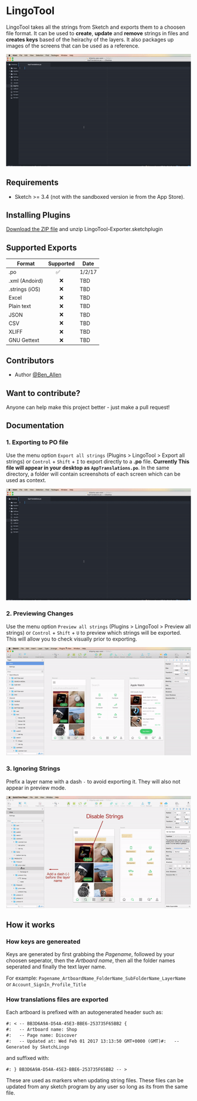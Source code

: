 # LingoTool

LingoTool takes all the strings from Sketch and exports them to a choosen file format. It can be used to **create**, **update** and **remove** strings in files and **creates keys** based of the heirachy of the layers. It also packages up images of the screens that can be used as a reference.

![Export from sketch to .po files](export.gif)

## Requirements
 - Sketch >= 3.4 (not with the sandboxed version ie from the App Store).

## Installing Plugins

[Download the ZIP file](https://github.com/BenAllenUK/LingoTool-Exporter/archive/develop.zip) and unzip
LingoTool-Exporter.sketchplugin

## Supported Exports

|     Format     | Supported |  Date |
| -------------- |:---------:| ----- |
| .po            | ✅        | 1/2/17|
| .xml (Andoird) | ❌        | TBD   |
| .strings (iOS) | ❌        | TBD   |
| Excel          | ❌        | TBD   |
| Plain text     | ❌        | TBD   |
| JSON           | ❌        | TBD   |
| CSV            | ❌        | TBD   |
| XLIFF          | ❌        | TBD   |
| GNU Gettext    | ❌        | TBD   |

## Contributors

- Author [@Ben_Allen](benallen.info)

## Want to contribute?

Anyone can help make this project better - just make a pull request!

## Documentation

### 1. Exporting to PO file
Use the menu option `Export all strings` (Plugins > LingoTool > Export all strings) or `Control` + `Shift` + `I` to export directly to a **.po** file. **Currently This file will appear in your desktop as `AppTranslations.po`**. In the same directory, a folder will contain screenshots of each screen which can be used as context.

![Export from sketch to .po files](export.gif)

### 2. Previewing Changes
Use the menu option `Preview all strings` (Plugins > LingoTool > Preview all strings) or `Control` + `Shift` + `U` to preview which strings will be exported. This will allow you to check visually prior to exporting.

![Export from sketch to .po files](Preview-Mode.gif)

### 3. Ignoring Strings
Prefix a layer name with a dash `-` to avoid exporting it. They will also not appear in preview mode.

![Export from sketch to .po files](disable-layer.gif)

## How it works

### How keys are genereated
Keys are generated by first grabbing the *Pagename*, followed by your choosen seperator, then the *Artboard name*, then all the folder names seperated and finally the text layer name.

For example:
`Pagename_ArtboardName_FolderName_SubFolderName_LayerName`
or
`Account_SignIn_Profile_Title`

### How translations files are exported
Each artboard is prefixed with an autogenerated header such as:

```
#: < -- BB3D6A9A-D54A-45E3-BBE6-253735F65BB2 {
#:   -- Artboard name: Shop 
#:   -- Page name: Discover 
#:   -- Updated at: Wed Feb 01 2017 13:13:50 GMT+0000 (GMT)#:   -- Generated by SketchLingo
```

and suffixed with: 

```
#: } BB3D6A9A-D54A-45E3-BBE6-253735F65BB2 -- >
```

These are used as markers when updating string files. These files can be updated from any sketch program by any user so long as its from the same file.

